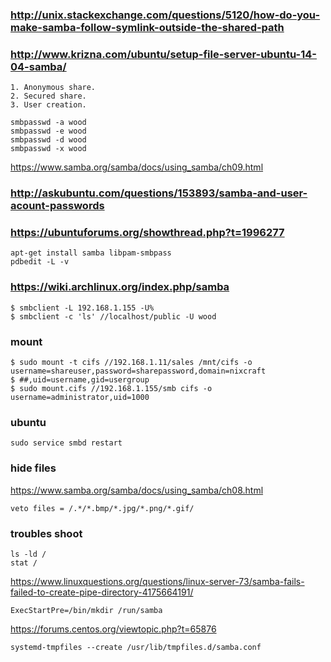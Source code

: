 
### http://unix.stackexchange.com/questions/5120/how-do-you-make-samba-follow-symlink-outside-the-shared-path
### http://www.krizna.com/ubuntu/setup-file-server-ubuntu-14-04-samba/

    1. Anonymous share.
    2. Secured share.
    3. User creation.

    smbpasswd -a wood
    smbpasswd -e wood
    smbpasswd -d wood
    smbpasswd -x wood

https://www.samba.org/samba/docs/using_samba/ch09.html

### http://askubuntu.com/questions/153893/samba-and-user-acount-passwords
### https://ubuntuforums.org/showthread.php?t=1996277

    apt-get install samba libpam-smbpass
    pdbedit -L -v

### https://wiki.archlinux.org/index.php/samba

    $ smbclient -L 192.168.1.155 -U%
    $ smbclient -c 'ls' //localhost/public -U wood

### mount

    $ sudo mount -t cifs //192.168.1.11/sales /mnt/cifs -o username=shareuser,password=sharepassword,domain=nixcraft
    $ ##,uid=username,gid=usergroup
    $ sudo mount.cifs //192.168.1.155/smb cifs -o username=administrator,uid=1000

### ubuntu

    sudo service smbd restart

### hide files

https://www.samba.org/samba/docs/using_samba/ch08.html

    veto files = /.*/*.bmp/*.jpg/*.png/*.gif/



### troubles shoot

    ls -ld /
    stat /

https://www.linuxquestions.org/questions/linux-server-73/samba-fails-failed-to-create-pipe-directory-4175664191/

    ExecStartPre=/bin/mkdir /run/samba


https://forums.centos.org/viewtopic.php?t=65876

    systemd-tmpfiles --create /usr/lib/tmpfiles.d/samba.conf

